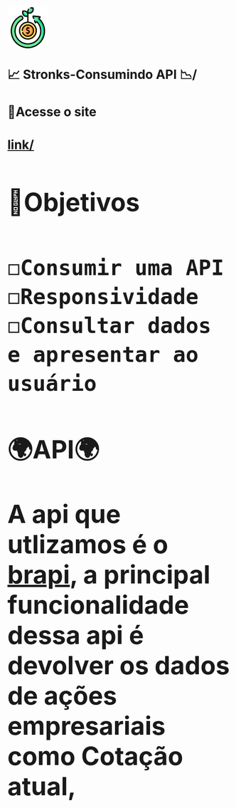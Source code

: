 <img src="./src/components/header/img/logo.png" align = "center">

<h1>📈 Stronks-Consumindo API 📉/<h1>

<h1>📎Acesse o site<h1>
<a href="/"> link/<a>

<h1>📌Objetivos<h1>

    ◻Consumir uma API
    ◻Responsividade
    ◻Consultar dados e apresentar ao usuário
    


<h1>
    🌍API🌍
    <p>A api que utlizamos é o <a href="https://brapi.dev/">brapi</a>, a principal funcionalidade dessa api é devolver os dados de ações empresariais como <strong color = "green">Cotação atual,<strong>   <p>
<h1>
